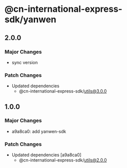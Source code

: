 # @cn-international-express-sdk/yanwen

## 2.0.0

### Major Changes

- sync version

### Patch Changes

- Updated dependencies
  - @cn-international-express-sdk/utils@3.0.0

## 1.0.0

### Major Changes

- a9a8ca0: add yanwen-sdk

### Patch Changes

- Updated dependencies [a9a8ca0]
  - @cn-international-express-sdk/utils@2.0.0
